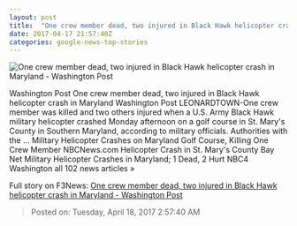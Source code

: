 ```yaml
---
layout: post
title:  "One crew member dead, two injured in Black Hawk helicopter crash in Maryland - Washington Post"
date: 2017-04-17 21:57:40Z
categories: google-news-top-stories
---
```


![One crew member dead, two injured in Black Hawk helicopter crash in Maryland - Washington Post](https://img.washingtonpost.com/rf/image_1484w/2010-2019/WashingtonPost/2017/04/17/Local/Images/helicoptercrash_276.JPG)

Washington Post One crew member dead, two injured in Black Hawk helicopter crash in Maryland Washington Post LEONARDTOWN-One crew member was killed and two others injured when a U.S. Army Black Hawk military helicopter crashed Monday afternoon on a golf course in St. Mary's County in Southern Maryland, according to military officials. Authorities with the ... Military Helicopter Crashes on Maryland Golf Course, Killing One Crew Member NBCNews.com Helicopter Crash in St. Mary's County Bay Net Military Helicopter Crashes in Maryland; 1 Dead, 2 Hurt NBC4 Washington all 102 news articles »


Full story on F3News: [One crew member dead, two injured in Black Hawk helicopter crash in Maryland - Washington Post](http://www.f3nws.com/n/eJyzpB)

> Posted on: Tuesday, April 18, 2017 2:57:40 AM
